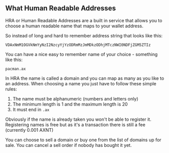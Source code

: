 ## What Human Readable Addresses

HRA or Human Readable Addresses are a built in service that allows you to choose a human readable name that maps to your wallet address.

So instead of long and hard to remember address string that looks like this:

```
VDAxNmM1OGVkNmYyNzI2NzcyYjYzODRmMzJmMDkzODhjMTczNWI0NDFjZGM5ZTIz
```

You can have a nice easy to remember name of your choice - something like this:

```
pacman.ax
```

In HRA the name is called a domain and you can map as many as you like to an address. When choosing a name you just have to follow these simple rules:

1. The name must be alphanumeric (numbers and letters only)
2. The minimum length is 1 and the maximum length is 20
3. It must end in `.ax`

Obviously if the name is already taken you won't be able to register it. Registering names is free but as it's a transaction there is still a fee (currently 0.001 AXNT)

You can choose to sell a domain or buy one from the list of domains up for sale. You can cancel a sell order if nobody has bought it yet.